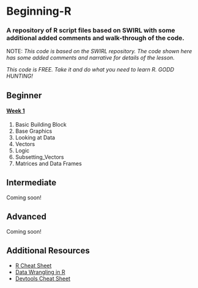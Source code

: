 # Beginning-R
### A repository of R script files based on SWIRL with some additional added comments and walk-through of the code.

NOTE: *This code is based on the SWIRL repository.  The code shown here has some added comments and narrative for details of the lesson.*

*This code is FREE.  Take it and do what you need to learn R.  GODD HUNTING!*

## Beginner
#### [Week 1](https://github.com/GunnyMarc/Beginning-R/tree/master/week_1)
1.  Basic Building Block
2.  Base Graphics
3.  Looking at Data
4.  Vectors 
5.  Logic
6.  Subsetting_Vectors
7.  Matrices and Data Frames

## Intermediate
Coming soon!
## Advanced
Coming soon!
## Additional Resources
* [R Cheat Sheet](https://cran.r-project.org/doc/contrib/Short-refcard.pdf)
* [Data Wrangling in R](https://www.rstudio.com/wp-content/uploads/2015/02/data-wrangling-cheatsheet.pdf)
* [Devtools Cheat Sheet](https://www.rstudio.com/wp-content/uploads/2015/06/devtools-cheatsheet.pdf)
